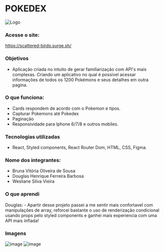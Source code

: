 # POKEDEX

![Logo](https://user-images.githubusercontent.com/103120880/180627255-13f3e484-65cb-4af0-9a95-4902c96c72cd.svg)

### Acesse o site: 

https://scattered-birds.surge.sh/

### Objetivos

- Aplicação criada no intuito de gerar familiarização com API's mais complexas. Criando um aplicativo no qual é possivel acessar informações de todos os 1200 Pokémons e seus detalhes em outra pagina.

### O que funciona:

- Cards respondem de acordo com o Pokemon e tipos.
- Capturar Pokemons até Pokedex 
- Paginação
- Responsividade para Iphone 6/7/8 e outros mobiles.

### Tecnologias utilizadas

- React, Styled components, React Router Dom, HTML, CSS, Figma.

### Nome dos integrantes: 
- Bruna Vitória Oliveira de Sousa
- Douglas Henrique Ferreira Barbosa
- Wesliane Silva Vieira

### O que aprendi

Douglas: - Apartir desse projeto passei a me sentir mais confortavel com manipulações de array, reforcei bastante o uso de renderização condicional usando props pelo styled components e ganhei mais experiencia com uma API mais inflada!

### Imagens

![image](https://user-images.githubusercontent.com/103120880/181880330-8fdc405b-8a87-43d2-99f7-96adf57b5625.png)
![image](https://user-images.githubusercontent.com/103120880/181880342-2e0f2845-8c81-4c22-87a0-78f4fc762623.png)


